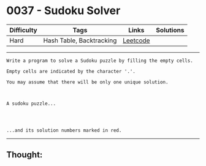 # 0037 - Sudoku Solver

Difficulty  | Tags | Links | Solutions
----------- | ---- | ----- | -----
Hard | Hash Table, Backtracking | [Leetcode](https://leetcode.com/problems/sudoku-solver/description/) |


-----------

```
Write a program to solve a Sudoku puzzle by filling the empty cells.

Empty cells are indicated by the character '.'.

You may assume that there will be only one unique solution.



A sudoku puzzle...




...and its solution numbers marked in red.
```

-----------

## Thought:
